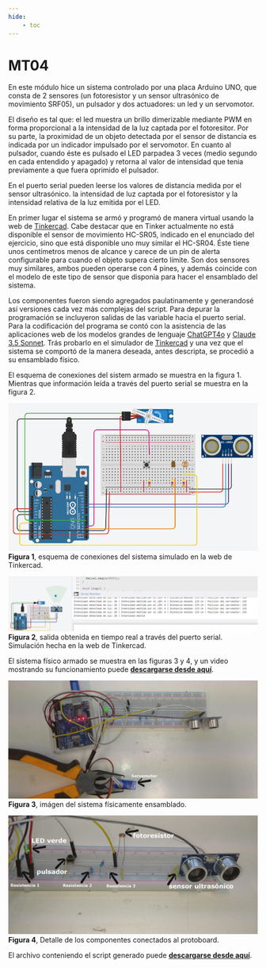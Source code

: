 ```yaml
---
hide:
    - toc
---
```


# MT04

En este módulo hice un sistema controlado por una placa Arduino UNO, que consta de 2 sensores (un fotoresistor y un sensor ultrasónico de movimiento SRF05), un pulsador y dos actuadores: un led y un servomotor. 

El diseño es tal que: el led muestra un brillo dimerizable mediante PWM en forma proporcional a la intensidad de la luz captada por el fotoresitor. Por su parte, la proximidad de un objeto detectada por el sensor de distancia es indicada por un indicador impulsado por el servomotor. En cuanto al pulsador, cuando éste es pulsado el LED parpadea 3 veces (medio segundo en cada entendido y apagado) y retorna al valor de intensidad que tenia previamente a que fuera oprimido el pulsador. 

En el puerto serial pueden leerse los valores de distancia medida por el sensor ultrasónico. la intensidad de luz captada por el fotoresistor y la intensidad relativa de la luz emitida por el LED. 

En primer lugar el sistema se armó y programó de manera virtual usando la web de [Tinkercad](https://www.tinkercad.com/). Cabe destacar que en Tinker actualmente no está disponible el sensor de movimiento HC-SR05, indicado en el enunciado del ejercicio, sino que está disponible uno muy similar el HC-SR04. Éste tiene unos centímetros menos de alcance y carece de un pin de alerta configurable para cuando el objeto supera cierto límite. Son dos sensores muy similares, ambos pueden operarse con 4 pines, y además coincide con el modelo de este tipo de sensor que disponia para hacer el ensamblado del sistema. 

Los componentes fueron siendo agregados paulatinamente y generandosé así versiones cada vez más complejas del script. Para depurar la programación se incluyeron salidas de las variable hacia el puerto serial. Para la codificación del programa se contó con la asistencia de las aplicaciones web de los modelos grandes de lenguaje [ChatGPT4o](https://chatgpt.com/) y [Claude 3.5 Sonnet](https://claude.ai/). Trás probarlo en el simulador de [Tinkercad](https://www.tinkercad.com/) y una vez que el sistema se comportó de la manera deseada, antes descripta, se procedió a su ensamblado físico. 

El esquema de conexiones del sistem armado se muestra en la figura 1. Mientras que información leída a través del puerto serial se muestra en la figura 2. 


![](../images/MT04/fig1.png)
**Figura 1**, esquema de conexiones del sistema simulado en la web de Tinkercad. 

 
 

![](../images/MT04/fig2.png)
**Figura 2**, salida obtenida en tiempo real a través del puerto serial. Simulación hecha en la web de Tinkercad. 

El sistema físico armado se muestra en las figuras 3 y 4, y un video mostrando su funcionamiento puede [**descargarse desde aquí**](https://drive.google.com/file/d/1NUTHo3zRko7nBVR2gRbXUTaZLLzp3Z_l/view?usp=sharing). 



![](../images/MT04/foto3.png)
**Figura 3**, imágen del sistema físicamente ensamblado. 


![](../images/MT04/foto4.jpeg)
**Figura 4**, Detalle de los componentes conectados al protoboard. 

El archivo conteniendo el script generado puede  [**descargarse desde aquí**](../archivos/MT04/script_actividad_mt04_v1/script_actividad_mt04_v1.sh). 






[def]: ./images/MT04/video_mt04.mp
[def2]: ../images/MT04/video_mt04.mp4
